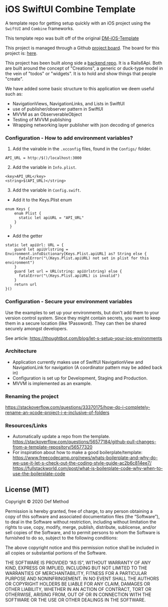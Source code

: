 # iOS SwiftUI Combine Template
A template repo for getting setup quickly with an iOS project using the `SwiftUI` and `Combine` frameworks.

This template repo was built off of the original [DM-iOS-Template](https://github.com/defmethodinc/dm-ios-template)

This project is managed through a Github [project board](https://help.github.com/en/github/managing-your-work-on-github/about-project-boards).
The board for this project is: [here](https://github.com/defmethodinc/dm-ios-swift-ui-combine-template/projects/1).

This project has been built along side a [backend repo](https://github.com/defmethodinc/CreationShelfTemplate). It is a Rails6Api.
Both are built around the concept of "Creations", a generic or duck-type model in the vein of "todos" or "widgets". It is to hold and show things that people "create".

We have added some basic structure to this application we deem useful such as:
 - NavigationViews, NavigationLinks, and Lists in SwiftUI
 - use of publisher/observer pattern in SwiftUI
 - MVVM as an ObserverableObject
 - Testing of MVVM publishing
 - Wrapping networking layer publisher with json decoding of generics

### Configuration - How to add environment variables?

1. Add the vairable in the `.xcconfig` files, found in the `Configs/` folder.
```
API_URL = http:/$()/localhost:3000
```
2. Add the variable in `Info.plist`.
```
<key>API_URL</key>
<string>$(API_URL)</string>
```
3. Add the variable in `Config.swift`.
- Add it to the Keys.Plist enum
```
enum Keys {
    enum Plist {
      static let apiURL = "API_URL"
    }
  }
```
- Add the getter
```
static let apiUrl: URL = {
    guard let apiUrlstring = Environment.infoDictionary[Keys.Plist.apiURL] as? String else {
      fatalError("\(Keys.Plist.apiURL) not set in plist for this environment")
    }
    guard let url = URL(string: apiUrlstring) else {
      fatalError("\(Keys.Plist.apiURL) is invalid")
    }
    return url
}()
```

### Configuration - Secure your environment variables
Use the examples to set up your environments, but don't add them to your version control system.
Since they might contain secrets, you want to keep them in a secure location (like 1Password).
They can then be shared securely amongst developers.

See article: https://thoughtbot.com/blog/let-s-setup-your-ios-environments

### Architecture
- Application currently makes use of SwiftUI NavigationView and NavigationLink for navigation (A coordinator pattern may be added back in)
- Configuration is set up for Development, Staging and Production.
- MVVM is implemented as an example.

### Renaming the project

https://stackoverflow.com/questions/33370175/how-do-i-completely-rename-an-xcode-project-i-e-inclusive-of-folders

### Resources/Links
- Automatically update a repo from the template.
https://stackoverflow.com/questions/56577184/github-pull-changes-from-a-template-repository/56577320
- For inspiration about how to make a good boilerplate/template:
https://www.freecodecamp.org/news/whats-boilerplate-and-why-do-we-use-it-let-s-check-out-the-coding-style-guide-ac2b6c814ee7/
https://fullstackworld.com/post/what-is-boilerplate-code-why-when-to-use-the-boilerplate-code

## License (MIT)

Copyright © 2020 Def Method

Permission is hereby granted, free of charge, to any person obtaining a copy of this software and associated documentation files (the “Software”), to deal in the Software without restriction, including without limitation the rights to use, copy, modify, merge, publish, distribute, sublicense, and/or sell copies of the Software, and to permit persons to whom the Software is furnished to do so, subject to the following conditions:

The above copyright notice and this permission notice shall be included in all copies or substantial portions of the Software.

THE SOFTWARE IS PROVIDED “AS IS”, WITHOUT WARRANTY OF ANY KIND, EXPRESS OR IMPLIED, INCLUDING BUT NOT LIMITED TO THE WARRANTIES OF MERCHANTABILITY, FITNESS FOR A PARTICULAR PURPOSE AND NONINFRINGEMENT. IN NO EVENT SHALL THE AUTHORS OR COPYRIGHT HOLDERS BE LIABLE FOR ANY CLAIM, DAMAGES OR OTHER LIABILITY, WHETHER IN AN ACTION OF CONTRACT, TORT OR OTHERWISE, ARISING FROM, OUT OF OR IN CONNECTION WITH THE SOFTWARE OR THE USE OR OTHER DEALINGS IN THE SOFTWARE.

